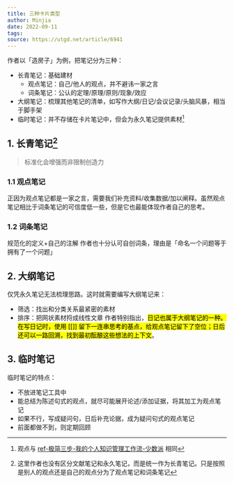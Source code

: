 ```yaml
---
title: 三种卡片类型 
author: Minjia
date: 2022-09-11
tags: 
source: https://utgd.net/article/6941
---
```


作者以「造房子」为例，把笔记分为三种：

* 长青笔记：基础建材
  * 观点笔记：自己/他人的观点，并不避讳一家之言
  * 词条笔记：公认的定理/原理/原则/现象/效应
* 大纲笔记：梳理其他笔记的清单，如写作大纲/日记/会议记录/头脑风暴，相当于脚手架
* 临时笔记：并不存储在卡片笔记中，但会为永久笔记提供素材[^批注1]

[^批注1]: 观点与 [ref-极简三步-我的个人知识管理工作流-少数派](ref-极简三步-我的个人知识管理工作流-少数派) 相同

## 1. 长青笔记[^批注2]

[^批注2]: 这里作者也没有区分文献笔记和永久笔记，而是统一作为长青笔记。只是按照是别人的观点还是自己的观点分为了观点笔记和词条笔记
>标准化会增强而非限制创造力

### 1.1 观点笔记

正因为观点笔记都是一家之言，需要我们补充资料/收集数据/加以阐释。虽然观点笔记相比于词条笔记的可信度低一些，但是它也最能体现作者自己的思考。

### 1.2 词条笔记

规范化的定义+自己的注解
作者也十分认可自创词条，理由是「命名一个问题等于拥有了一个问题」

## 2. 大纲笔记

仅凭永久笔记无法梳理思路。这时就需要编写大纲笔记来：

* 筛选：找出和分类关系最紧密的素材
* 排序：把网状素材捋成线性文章
作者特别指出，<mark>日记也属于大纲笔记的一种。在写日记时，使用 [[]] 留下一连串思考的基点，给观点笔记留下了空位；日后还可以一路回溯，找到最初酝酿这些想法的上下文</mark>。

## 3. 临时笔记

临时笔记的特点：

* 不放进笔记工具中
* 能总结为陈述句式的观点，就尽可能展开论述/添加证据，将其加工为观点笔记
* 如果不行，写成疑问句，日后补充论据，成为疑问句式的观点笔记
* 前面都做不到，则定期回顾
